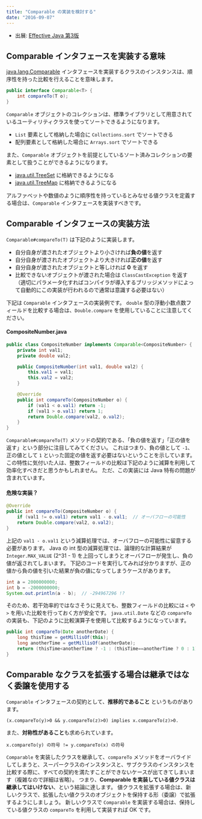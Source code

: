 ```yaml
---
title: "Comparable の実装を検討する"
date: "2016-09-07"
---
```


* 出展: <a target="_blank" href="https://amazon.co.jp/dp/4621303252?tag=maku04-22">Effective Java 第3版</a>

Comparable インタフェースを実装する意味
----

[java.lang.Comparable](https://docs.oracle.com/javase/8/docs/api/java/lang/Comparable.html) インタフェースを実装するクラスのインスタンスは、順序性を持った比較を行えることを意味します。

```java
public interface Comparable<T> {
    int compareTo(T o);
}
```

`Comparable` オブジェクトのコレクションは、標準ライブラリとして用意されているユーティリティクラスを使ってソートできるようになります。

* `List` 要素として格納した場合に `Collections.sort` でソートできる
* 配列要素として格納した場合に `Arrays.sort` でソートできる

また、`Comparable` オブジェクトを前提としているソート済みコレクションの要素として扱うことができるようになります。

* [java.util.TreeSet](https://docs.oracle.com/javase/8/docs/api/java/util/TreeSet.html) に格納できるようになる
* [java.util.TreeMap](https://docs.oracle.com/javase/8/docs/api/java/util/TreeMap.html) に格納できるようになる

アルファベットや数値のように順序性を持っているとみなせる値クラスを定義する場合は、`Comparable` インタフェースを実装すべきです。


Comparable インタフェースの実装方法
----

`Comparable#compareTo(T)` は下記のように実装します。

* 自分自身が渡されたオブジェクトより小さければ**負の値**を返す
* 自分自身が渡されたオブジェクトより大きければ**正の値**を返す
* 自分自身が渡されたオブジェクトと等しければ **0** を返す
* 比較できないオブジェクトが渡された場合は `ClassCastException` を返す（適切にパラメータ化すればコンパイラが導入するブリッジメソッドによって自動的にこの実装が行われるので通常は意識する必要はない）

下記は `Comparable` インタフェースの実装例です。
`double` 型の浮動小数点数フィールドを比較する場合は、`Double.compare` を使用していることに注意してください。

#### CompositeNumber.java

```java
public class CompositeNumber implements Comparable<CompositeNumber> {
    private int val1;
    private double val2;

    public CompositeNumber(int val1, double val2) {
        this.val1 = val1;
        this.val2 = val2;
    }

    @Override
    public int compareTo(CompositeNumber o) {
        if (val1 < o.val1) return -1;
        if (val1 > o.val1) return 1;
        return Double.compare(val2, o.val2);
    }
}
```

`Comparable#compareTo(T)` メソッドの契約である、「負の値を返す」「正の値を返す」という部分に注目してみてください。
これはつまり、負の値として `-1`、正の値として `1` といった固定の値を返す必要はないということを示しています。
この特性に気付いた人は、整数フィールドの比較は下記のように減算を利用して効率化すべきだと思うかもしれません。
ただ、この実装には Java 特有の問題が含まれています。

#### 危険な実装？

```java
@Override
public int compareTo(CompositeNumber o) {
    if (val1 != o.val1) return val1 - o.val1;  // オーバフローの可能性
    return Double.compare(val2, o.val2);
}
```

上記の `val1 - o.val1` という減算処理では、オーバフローの可能性に留意する必要があります。
Java の int 型の減算処理では、論理的な計算結果が `Integer.MAX_VALUE` (2^31 - 1) を上回ってしまうとオーバフローが発生し、負の値が返されてしまいます。
下記のコードを実行してみれば分かりますが、正の値から負の値を引いた結果が負の値になってしまうケースがあります。

```java
int a = 2000000000;
int b = -2000000000;
System.out.println(a - b);  // -294967296 !?
```

そのため、若干効率的ではなさそうに見えても、整数フィールドの比較には `<` や `>` を用いた比較を行っておく方が安全です。
`java.util.Date` などの `compareTo` の実装も、下記のように比較演算子を使用して比較するようになっています。

```java
public int compareTo(Date anotherDate) {
    long thisTime = getMillisOf(this);
    long anotherTime = getMillisOf(anotherDate);
    return (thisTime<anotherTime ? -1 : (thisTime==anotherTime ? 0 : 1));
}
```


Comparable なクラスを拡張する場合は継承ではなく委譲を使用する
----

`Comparable` インタフェースの契約として、**推移的であること** というものがあります。

```
(x.compareTo(y)>0 && y.compareTo(z)>0) implies x.compareTo(z)>0.
```

また、**対称性があること**も求められています。

```
x.compareTo(y) の符号 != y.compareTo(x) の符号
```

`Comparable` を実装したクラスを継承して、`compareTo` メソッドをオーバライドしてしまうと、スーパークラスのインスタンスと、サブクラスのインスタンスを比較する際に、すべての契約を満たすことができないケースが出てきてしまいます（複雑なので詳細は省略）。
つまり、**Comparable を実装している値クラスは継承してはいけない**、という結論に達します。
値クラスを拡張する場合は、新しいクラスで、拡張したい値クラスのオブジェクトを保持する形（委譲）で拡張するようにしましょう。
新しいクラスで `Comparable` を実装する場合は、保持している値クラスの `compareTo` を利用して実装すれば OK です。

